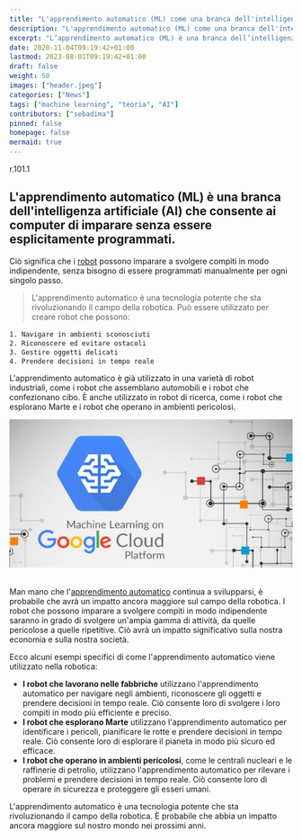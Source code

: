 ```yaml
---
title: "L'apprendimento automatico (ML) come una branca dell'intelligenza artificiale" 
description: "L'apprendimento automatico (ML) come una branca dell'intelligenza artificiale" 
excerpt: "L’apprendimento automatico (ML) è una branca dell’intelligenza artificiale (AI) che consente ai computer di imparare senza essere esplicitamente programmati..."
date: 2020-11-04T09:19:42+01:00
lastmod: 2023-08-01T09:19:42+01:00
draft: false
weight: 50
images: ["header.jpeg"]
categories: ["News"]
tags: ["machine learning", "teoria", "AI"]
contributors: ["sebadima"]
pinned: false
homepage: false
mermaid: true
---
```

r.101.1

## L'apprendimento automatico (ML) è una branca dell'intelligenza artificiale (AI) che consente ai computer di imparare senza essere esplicitamente programmati. 

Ciò significa che i <a href="https://it.wikipedia.org/wiki/Robot" target="_blank" rel="noopener">robot</a>  possono imparare a svolgere compiti in modo indipendente, senza bisogno di essere programmati manualmente per ogni singolo passo.

> L'apprendimento automatico è una tecnologia potente che sta rivoluzionando il campo della robotica. Può essere utilizzato per creare robot che possono:

    1. Navigare in ambienti sconosciuti
    2. Riconoscere ed evitare ostacoli
    3. Gestire oggetti delicati
    4. Prendere decisioni in tempo reale

L'apprendimento automatico è già utilizzato in una varietà di robot industriali, come i robot che assemblano automobili e i robot che confezionano cibo. È anche utilizzato in robot di ricerca, come i robot che esplorano Marte e i robot che operano in ambienti pericolosi.

<img width="800" class="x figure-img img-fluid lazyload blur-up" src="images/101.png" alt="Servizi cloud Google per il machine learning"> 
<br>
<br>

Man mano che l'<a href="https://it.wikipedia.org/wiki/Apprendimento_automatico" target="_blank" rel="noopener">apprendimento automatico</a>    continua a svilupparsi, è probabile che avrà un impatto ancora maggiore sul campo della robotica. I robot che possono imparare a svolgere compiti in modo indipendente saranno in grado di svolgere un'ampia gamma di attività, da quelle pericolose a quelle ripetitive. Ciò avrà un impatto significativo sulla nostra economia e sulla nostra società.

Ecco alcuni esempi specifici di come l'apprendimento automatico viene utilizzato nella robotica:

- **I robot che lavorano nelle fabbriche** utilizzano l'apprendimento automatico per navigare negli ambienti, riconoscere gli oggetti e prendere decisioni in tempo reale. Ciò consente loro di svolgere i loro compiti in modo più efficiente e preciso.
- **I robot che esplorano Marte** utilizzano l'apprendimento automatico per identificare i pericoli, pianificare le rotte e prendere decisioni in tempo reale. Ciò consente loro di esplorare il pianeta in modo più sicuro ed efficace.
- **I robot che operano in ambienti pericolosi**, come le centrali nucleari e le raffinerie di petrolio, utilizzano l'apprendimento automatico per rilevare i problemi e prendere decisioni in tempo reale. Ciò consente loro di operare in sicurezza e proteggere gli esseri umani.

L'apprendimento automatico è una tecnologia potente che sta rivoluzionando il campo della robotica. È probabile che abbia un impatto ancora maggiore sul nostro mondo nei prossimi anni.
